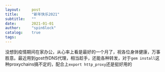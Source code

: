 ```yaml
---
layout:     post
title:      "新年快乐2021"
subtitle:   ""
date:       2021-01-01
author:     "spin6lock"
catalog:    true
tags:
---
```


没想到疫情期间在家办公，从心率上看是最好的一个月了，祝各位身体健康，万事胜意。最近用到gost作DNS代理，相当趁手，还能各种转发，对于`gem install`这种proxychains搞不定的，配合上`export http_proxy`还是挺好用的
